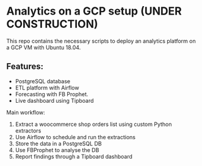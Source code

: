Analytics on a GCP setup (UNDER CONSTRUCTION)
==========================
This repo contains the necessary scripts to deploy an analytics platform on a GCP VM with Ubuntu 18.04.

Features:
--------
- PostgreSQL database
- ETL platform with Airflow
- Forecasting with FB Prophet.
- Live dashboard using Tipboard

Main workflow:
1) Extract a woocommerce shop orders list using custom Python extractors
2) Use Airflow to schedule and run the extractions
3) Store the data in a PostgreSQL DB
4) Use FBProphet to analyse the DB
5) Report findings through a Tipboard dashboard